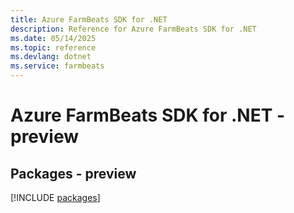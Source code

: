 ```yaml
---
title: Azure FarmBeats SDK for .NET
description: Reference for Azure FarmBeats SDK for .NET
ms.date: 05/14/2025
ms.topic: reference
ms.devlang: dotnet
ms.service: farmbeats
---
```

# Azure FarmBeats SDK for .NET - preview
## Packages - preview
[!INCLUDE [packages](farmbeats-index.md)]